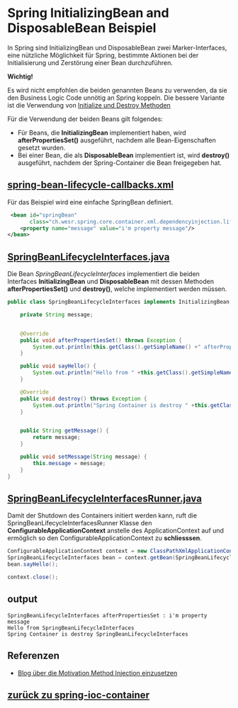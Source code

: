 # Spring InitializingBean and DisposableBean Beispiel

In Spring sind InitializingBean und DisposableBean zwei Marker-Interfaces, eine nützliche Möglichkeit für Spring, bestimmte Aktionen bei der Initialisierung und Zerstörung einer Bean durchzuführen.

**Wichtig!**

Es wird nicht empfohlen die beiden genannten Beans zu verwenden, da sie den Business Logic Code unnötig an Spring koppeln.
Die bessere Variante ist die Verwendung von [Initialize und Destroy Methoden](/doc/dependencies/di/initialize_und_destroy_methoden.md)

Für die Verwendung der beiden Beans gilt folgendes:
* Für Beans, die **InitializingBean** implementiert haben, wird **afterPropertiesSet()** ausgeführt, nachdem alle Bean-Eigenschaften gesetzt wurden.
* Bei einer Bean, die als **DisposableBean** implementiert ist, wird **destroy()** ausgeführt, nachdem der Spring-Container die Bean freigegeben hat.


## [spring-bean-lifecycle-callbacks.xml](../../../src/main/resources/dependencies/lifecyclecallback/spring-bean-lifecycle-callbacks.xml)
Für das Beispiel wird eine einfache SpringBean definiert.
```xml
 <bean id="springBean"
       class="ch.wesr.spring.core.container.xml.dependencyinjection.lifecyclecallback.SpringBeanLifecycleInterfaces">
    <property name="message" value="i'm property message"/>
</bean>
```
## [SpringBeanLifecycleInterfaces.java](../../../src/main/java/ch/wesr/spring/core/container/xml/dependencyinjection/lifecyclecallback/SpringBeanLifecycleInterfaces.java)
Die Bean *SpringBeanLifecycleInterfaces* implementiert die beiden Interfaces **InitializingBean** und  **DisposableBean**
mit dessen Methoden **afterPropertiesSet()** und **destroy()**, welche implementiert werden müssen.
````java
public class SpringBeanLifecycleInterfaces implements InitializingBean, DisposableBean {

    private String message;


    @Override
    public void afterPropertiesSet() throws Exception {
        System.out.println(this.getClass().getSimpleName() +" afterPropertiesSet : " + message);
    }

    public void sayHello() {
        System.out.println("Hello from " +this.getClass().getSimpleName());
    }

    @Override
    public void destroy() throws Exception {
        System.out.println("Spring Container is destroy " +this.getClass().getSimpleName());
    }


    public String getMessage() {
        return message;
    }

    public void setMessage(String message) {
        this.message = message;
    }
}
````

## [SpringBeanLifecycleInterfacesRunner.java](../../../src/main/java/ch/wesr/spring/core/container/xml/dependencyinjection/lifecyclecallback/SpringBeanLifecycleInterfacesRunner.java)
Damit der Shutdown des Containers initiert werden kann, ruft die SpringBeanLifecycleInterfacesRunner Klasse den  **ConfigurableApplicationContext** anstelle des ApplicationContext auf 
und ermöglich so den ConfigurableApplicationContext zu **schliesssen**.
````java
ConfigurableApplicationContext context = new ClassPathXmlApplicationContext("dependencies/lifecyclecallback/spring-bean-lifecycle-callbacks.xml");
SpringBeanLifecycleInterfaces bean = context.getBean(SpringBeanLifecycleInterfaces.class);
bean.sayHello();

context.close();
````

## output
````text
SpringBeanLifecycleInterfaces afterPropertiesSet : i'm property message
Hello from SpringBeanLifecycleInterfaces
Spring Container is destroy SpringBeanLifecycleInterfaces
````

## Referenzen
* [Blog über die Motivation Method Injection einzusetzen](https://spring.io/blog/2004/08/06/method-injection/)


## [zurück zu spring-ioc-container](../../../spring-ioc-container.md)
